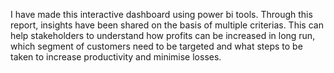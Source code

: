 I have made this interactive dashboard using power bi tools. Through this report, insights have been shared on the basis of multiple criterias. This can help stakeholders to understand how profits can be increased in long run, which segment of customers need to be targeted and what steps to be taken to increase productivity and minimise losses.
